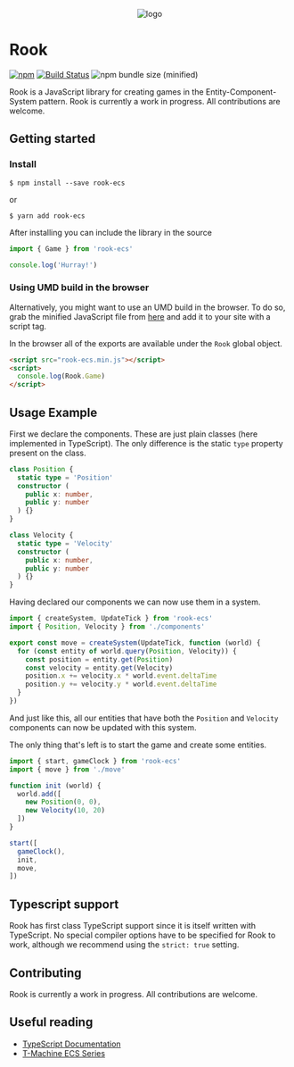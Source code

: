 <p align="center">
<img alt="logo" src="https://raw.githubusercontent.com/sz-piotr/rook-ecs/master/logo.png">
</p>

# Rook

[![npm](https://img.shields.io/npm/v/rook-ecs.svg)](https://www.npmjs.com/package/rook-ecs)
[![Build Status](https://travis-ci.org/sz-piotr/rook-ecs.svg?branch=master)](https://travis-ci.org/sz-piotr/rook-ecs)
![npm bundle size (minified)](https://img.shields.io/bundlephobia/min/rook-ecs.svg)

Rook is a JavaScript library for creating games in the Entity-Component-System pattern.
Rook is currently a work in progress. All contributions are welcome.

## Getting started

### Install

```
$ npm install --save rook-ecs
```

or

```
$ yarn add rook-ecs
```

After installing you can include the library in the source

```typescript
import { Game } from 'rook-ecs'

console.log('Hurray!')
```

### Using UMD build in the browser

Alternatively, you might want to use an UMD build in the browser.
To do so, grab the minified JavaScript file from
[here](https://unpkg.com/rook-ecs/lib/rook-ecs.min.js)
and add it to your site with a script tag.

In the browser all of the exports are available under the `Rook` global object.

```html
<script src="rook-ecs.min.js"></script>
<script>
  console.log(Rook.Game)
</script>
```

## Usage Example

First we declare the components. These are just plain classes (here implemented in TypeScript).
The only difference is the static `type` property present on the class.

```typescript
class Position {
  static type = 'Position'
  constructor (
    public x: number,
    public y: number
  ) {}
}

class Velocity {
  static type = 'Velocity'
  constructor (
    public x: number,
    public y: number
  ) {}
}
```

Having declared our components we can now use them in a system.

```typescript
import { createSystem, UpdateTick } from 'rook-ecs'
import { Position, Velocity } from './components'

export const move = createSystem(UpdateTick, function (world) {
  for (const entity of world.query(Position, Velocity)) {
    const position = entity.get(Position)
    const velocity = entity.get(Velocity)
    position.x += velocity.x * world.event.deltaTime
    position.y += velocity.y * world.event.deltaTime
  }
})
```

And just like this, all our entities that have both the `Position` and `Velocity`
components can now be updated with this system.

The only thing that's left is to start the game and create some entities.

```typescript
import { start, gameClock } from 'rook-ecs'
import { move } from './move'

function init (world) {
  world.add([
    new Position(0, 0),
    new Velocity(10, 20)
  ])
}

start([
  gameClock(),
  init,
  move,
])
```

## Typescript support

Rook has first class TypeScript support since it is itself written with TypeScript.
No special compiler options have to be specified for Rook to work, although we
recommend using the `strict: true` setting.

## Contributing

Rook is currently a work in progress. All contributions are welcome.

## Useful reading

* [TypeScript Documentation](https://www.typescriptlang.org/docs/home.html)
* [T-Machine ECS Series](http://t-machine.org/index.php/2007/09/03/entity-systems-are-the-future-of-mmog-development-part-1/)
